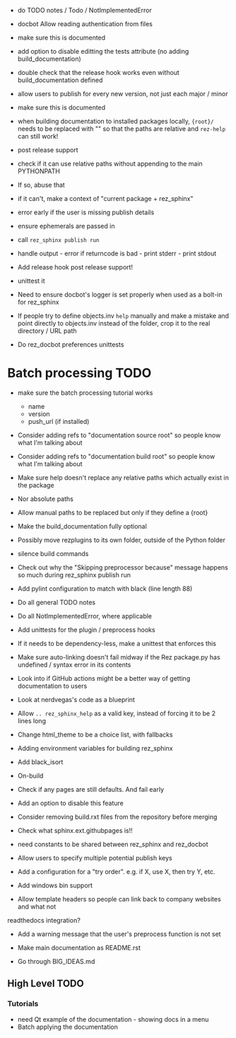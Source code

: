 - do TODO notes / Todo / NotImplementedError

- docbot Allow reading authentication from files
 - make sure this is documented
- add option to disable editting the tests attribute (no adding build_documentation)
 - double check that the release hook works even without build_documentation defined
- allow users to publish for every new version, not just each major / minor
 - make sure this is documented
- when building documentation to installed packages locally, `{root}/` needs to
  be replaced with "" so that the paths are relative and `rez-help` can still work!


- post release support
 - check if it can use relative paths without appending to the main PYTHONPATH
  - If so, abuse that
 - if it can't, make a context of "current package + rez_sphinx"
  - error early if the user is missing publish details
  - ensure ephemerals are passed in
  - call `rez_sphinx publish run`
   - handle output
    - error if returncode is bad - print stderr
    - print stdout


- Add release hook post release support!
 - unittest it

- Need to ensure docbot's logger is set properly when used as a bolt-in for rez_sphinx
- If people try to define objects.inv `help` manually and make a mistake and
  point directly to objects.inv instead of the folder, crop it to the real
  directory / URL path
- Do rez_docbot preferences unittests


# Batch processing TODO
 - make sure the batch processing tutorial works
	- name
	- version
	- push_url (if installed)

- Consider adding refs to "documentation source root" so people know what I'm talking about
- Consider adding refs to "documentation build root" so people know what I'm talking about

- Make sure help doesn't replace any relative paths which actually exist in the package
 - Nor absolute paths
 - Allow manual paths to be replaced but only if they define a {root}

- Make the build_documentation fully optional
- Possibly move rezplugins to its own folder, outside of the Python folder


- silence build commands
- Check out why the "Skipping preprocessor because" message happens so much during rez_sphinx publish run

- Add pylint configuration to match with black (line length 88)
- Do all general TODO notes
- Do all NotImplementedError, where applicable

- Add unittests for the plugin / preprocess hooks
 - If it needs to be dependency-less, make a unittest that enforces this

- Make sure auto-linking doesn't fail midway if the Rez package.py has undefined / syntax error in its contents

- Look into if GitHub actions might be a better way of getting documentation to users
 - Look at nerdvegas's code as a blueprint

- Allow `.. rez_sphinx_help` as a valid key, instead of forcing it to be 2 lines long
- Change html_theme to be a choice list, with fallbacks
- Adding environment variables for building rez_sphinx

- Add black_isort


- On-build
 - Check if any pages are still defaults. And fail early
  - Add an option to disable this feature

- Consider removing build.rxt files from the repository before merging

- Check what sphinx.ext.githubpages is!!

- need constants to be shared between rez_sphinx and rez_docbot

- Allow users to specify multiple potential publish keys
 - Add a configuration for a "try order". e.g. if X, use X, then try Y, etc.

- Add windows bin support

- Allow template headers so people can link back to company websites and what not

readthedocs integration?

- Add a warning message that the user's preprocess function is not set

- Make main documentation as README.rst

- Go through BIG_IDEAS.md


## High Level TODO
### Tutorials
- need Qt example of the documentation - showing docs in a menu
- Batch applying the documentation
